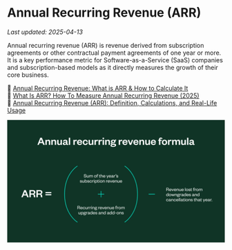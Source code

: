 # Annual Recurring Revenue (ARR)

_Last updated: 2025-04-13_

Annual recurring revenue (ARR) is revenue derived from subscription agreements or other contractual payment agreements of one year or more. It is a key performance metric for Software-as-a-Service (SaaS) companies and subscription-based models as it directly measures the growth of their core business.

📄 [Annual Recurring Revenue: What is ARR & How to Calculate It](https://www.zuora.com/glossary/annual-recurring-revenue/)  
📄 [What Is ARR? How To Measure Annual Recurring Revenue (2025)](https://www.shopify.com/sg/blog/what-is-arr)  
📄 [Annual Recurring Revenue (ARR): Definition, Calculations, and Real-Life Usage](https://breakingintowallstreet.com/kb/venture-capital/annual-recurring-revenue-arr/)  

![ARR](../../images/arr.webp)